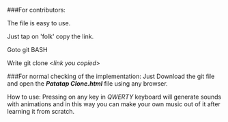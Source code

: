 ###For contributors:

The file is easy to use. 

Just tap on 'folk' copy the link.

Goto git BASH

Write git clone <*link you copied*>

###For normal checking of the implementation:
Just Download the git file and open the ***Patatap Clone.html*** file using any browser.

How to use:
Pressing on any key in *QWERTY* keyboard will generate sounds with animations and in this way you can make your own music out of it after learning it from scratch.
